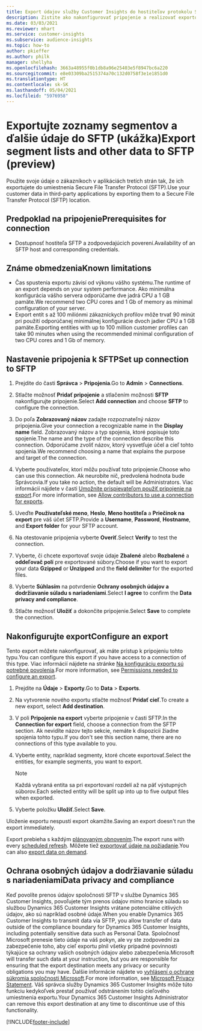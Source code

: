 ```yaml
---
title: Export údajov služby Customer Insights do hostiteľov protokolu SFTP
description: Zistite ako nakonfigurovať pripojenie a realizovať exportovanie do umiestnenia SFTP.
ms.date: 03/03/2021
ms.reviewer: mhart
ms.service: customer-insights
ms.subservice: audience-insights
ms.topic: how-to
author: pkieffer
ms.author: philk
manager: shellyha
ms.openlocfilehash: 3663a48955f0b1db8a96e25403e5f8947bc6a220
ms.sourcegitcommit: e8e03309ba2515374a70c132d0758f3e1e1851d0
ms.translationtype: HT
ms.contentlocale: sk-SK
ms.lasthandoff: 05/04/2021
ms.locfileid: "5976958"
---
```

# <a name="export-segment-lists-and-other-data-to-sftp-preview"></a><span data-ttu-id="de9fe-103">Exportujte zoznamy segmentov a ďalšie údaje do SFTP (ukážka)</span><span class="sxs-lookup"><span data-stu-id="de9fe-103">Export segment lists and other data to SFTP (preview)</span></span>

<span data-ttu-id="de9fe-104">Použite svoje údaje o zákazníkoch v aplikáciách tretích strán tak, že ich exportujete do umiestnenia Secure File Transfer Protocol (SFTP).</span><span class="sxs-lookup"><span data-stu-id="de9fe-104">Use your customer data in third-party applications by exporting them to a Secure File Transfer Protocol (SFTP) location.</span></span>

## <a name="prerequisites-for-connection"></a><span data-ttu-id="de9fe-105">Predpoklad na pripojenie</span><span class="sxs-lookup"><span data-stu-id="de9fe-105">Prerequisites for connection</span></span>

- <span data-ttu-id="de9fe-106">Dostupnosť hostiteľa SFTP a zodpovedajúcich poverení.</span><span class="sxs-lookup"><span data-stu-id="de9fe-106">Availability of an SFTP host and corresponding credentials.</span></span>

## <a name="known-limitations"></a><span data-ttu-id="de9fe-107">Známe obmedzenia</span><span class="sxs-lookup"><span data-stu-id="de9fe-107">Known limitations</span></span>

- <span data-ttu-id="de9fe-108">Čas spustenia exportu závisí od výkonu vášho systému.</span><span class="sxs-lookup"><span data-stu-id="de9fe-108">The runtime of an export depends on your system performance.</span></span> <span data-ttu-id="de9fe-109">Ako minimálna konfigurácia vášho servera odporúčame dve jadrá CPU a 1 GB pamäte.</span><span class="sxs-lookup"><span data-stu-id="de9fe-109">We recommend two CPU cores and 1 Gb of memory as minimal configuration of your server.</span></span> 
- <span data-ttu-id="de9fe-110">Export entít s až 100 miliónmi zákazníckych profilov môže trvať 90 minút pri použití odporúčanej minimálnej konfigurácie dvoch jadier CPU a 1 GB pamäte.</span><span class="sxs-lookup"><span data-stu-id="de9fe-110">Exporting entities with up to 100 million customer profiles can take 90 minutes when using the recommended minimal configuration of two CPU cores and 1 Gb of memory.</span></span> 

## <a name="set-up-connection-to-sftp"></a><span data-ttu-id="de9fe-111">Nastavenie pripojenia k SFTP</span><span class="sxs-lookup"><span data-stu-id="de9fe-111">Set up connection to SFTP</span></span>

1. <span data-ttu-id="de9fe-112">Prejdite do časti **Správca** > **Pripojenia**.</span><span class="sxs-lookup"><span data-stu-id="de9fe-112">Go to **Admin** > **Connections**.</span></span>

1. <span data-ttu-id="de9fe-113">Stlačte možnosť **Pridať pripojenie** a stlačením možnosti **SFTP** nakonfigurujte pripojenie.</span><span class="sxs-lookup"><span data-stu-id="de9fe-113">Select **Add connection** and choose **SFTP** to configure the connection.</span></span>

1. <span data-ttu-id="de9fe-114">Do poľa **Zobrazovaný názov** zadajte rozpoznateľný názov pripojenia.</span><span class="sxs-lookup"><span data-stu-id="de9fe-114">Give your connection a recognizable name in the **Display name** field.</span></span> <span data-ttu-id="de9fe-115">Zobrazovaný názov a typ spojenia, ktoré popisuje toto spojenie.</span><span class="sxs-lookup"><span data-stu-id="de9fe-115">The name and the type of the connection describe this connection.</span></span> <span data-ttu-id="de9fe-116">Odporúčame zvoliť názov, ktorý vysvetľuje účel a cieľ tohto spojenia.</span><span class="sxs-lookup"><span data-stu-id="de9fe-116">We recommend choosing a name that explains the purpose and target of the connection.</span></span>

1. <span data-ttu-id="de9fe-117">Vyberte používateľov, ktorí môžu používať toto pripojenie.</span><span class="sxs-lookup"><span data-stu-id="de9fe-117">Choose who can use this connection.</span></span> <span data-ttu-id="de9fe-118">Ak neurobíte nič, predvolená hodnota bude Správcovia.</span><span class="sxs-lookup"><span data-stu-id="de9fe-118">If you take no action, the default will be Administrators.</span></span> <span data-ttu-id="de9fe-119">Viac informácií nájdete v časti [Umožnite prispievateľom použiť pripojenie na export](connections.md#allow-contributors-to-use-a-connection-for-exports).</span><span class="sxs-lookup"><span data-stu-id="de9fe-119">For more information, see [Allow contributors to use a connection for exports](connections.md#allow-contributors-to-use-a-connection-for-exports).</span></span>

1. <span data-ttu-id="de9fe-120">Uveďte **Používateľské meno**, **Heslo**, **Meno hostiteľa** a **Priečinok na export** pre váš účet SFTP.</span><span class="sxs-lookup"><span data-stu-id="de9fe-120">Provide a **Username**, **Password**, **Hostname**, and **Export folder** for your SFTP account.</span></span>

1. <span data-ttu-id="de9fe-121">Na otestovanie pripojenia vyberte **Overiť**.</span><span class="sxs-lookup"><span data-stu-id="de9fe-121">Select **Verify** to test the connection.</span></span>

1. <span data-ttu-id="de9fe-122">Vyberte, či chcete exportovať svoje údaje **Zbalené** alebo **Rozbalené** a **oddeľovač polí** pre exportované súbory.</span><span class="sxs-lookup"><span data-stu-id="de9fe-122">Choose if you want to export your data **Gzipped** or **Unzipped** and the **field delimiter** for the exported files.</span></span>

1. <span data-ttu-id="de9fe-123">Vyberte **Súhlasím** na potvrdenie **Ochrany osobných údajov a dodržiavanie súladu s nariadeniami**.</span><span class="sxs-lookup"><span data-stu-id="de9fe-123">Select **I agree** to confirm the **Data privacy and compliance**.</span></span>

1. <span data-ttu-id="de9fe-124">Stlačte možnosť **Uložiť** a dokončite pripojenie.</span><span class="sxs-lookup"><span data-stu-id="de9fe-124">Select **Save** to complete the connection.</span></span>

## <a name="configure-an-export"></a><span data-ttu-id="de9fe-125">Nakonfigurujte export</span><span class="sxs-lookup"><span data-stu-id="de9fe-125">Configure an export</span></span>

<span data-ttu-id="de9fe-126">Tento export môžete nakonfigurovať, ak máte prístup k pripojeniu tohto typu.</span><span class="sxs-lookup"><span data-stu-id="de9fe-126">You can configure this export if you have access to a connection of this type.</span></span> <span data-ttu-id="de9fe-127">Viac informácií nájdete na stránke [Na konfiguráciu exportu sú potrebné povolenia](export-destinations.md#set-up-a-new-export).</span><span class="sxs-lookup"><span data-stu-id="de9fe-127">For more information, see [Permissions needed to configure an export](export-destinations.md#set-up-a-new-export).</span></span>

1. <span data-ttu-id="de9fe-128">Prejdite na **Údaje** > **Exporty**.</span><span class="sxs-lookup"><span data-stu-id="de9fe-128">Go to **Data** > **Exports**.</span></span>

1. <span data-ttu-id="de9fe-129">Na vytvorenie nového exportu stlačte možnosť **Pridať cieľ**.</span><span class="sxs-lookup"><span data-stu-id="de9fe-129">To create a new export, select **Add destination**.</span></span>

1. <span data-ttu-id="de9fe-130">V poli **Pripojenie na export** vyberte pripojenie v časti SFTP.</span><span class="sxs-lookup"><span data-stu-id="de9fe-130">In the **Connection for export** field, choose a connection from the SFTP section.</span></span> <span data-ttu-id="de9fe-131">Ak nevidíte názov tejto sekcie, nemáte k dispozícii žiadne spojenia tohto typu.</span><span class="sxs-lookup"><span data-stu-id="de9fe-131">If you don't see this section name, there are no connections of this type available to you.</span></span>

1. <span data-ttu-id="de9fe-132">Vyberte entity, napríklad segmenty, ktoré chcete exportovať.</span><span class="sxs-lookup"><span data-stu-id="de9fe-132">Select the entities, for example segments, you want to export.</span></span>

   > [!NOTE]
   > <span data-ttu-id="de9fe-133">Každá vybraná entita sa pri exportovaní rozdelí až na päť výstupných súborov.</span><span class="sxs-lookup"><span data-stu-id="de9fe-133">Each selected entity will be split up into up to five output files when exported.</span></span> 

1. <span data-ttu-id="de9fe-134">Vyberte položku **Uložiť**.</span><span class="sxs-lookup"><span data-stu-id="de9fe-134">Select **Save**.</span></span>

<span data-ttu-id="de9fe-135">Uloženie exportu nespustí export okamžite.</span><span class="sxs-lookup"><span data-stu-id="de9fe-135">Saving an export doesn't run the export immediately.</span></span>

<span data-ttu-id="de9fe-136">Export prebieha s každým [plánovaným obnovením](system.md#schedule-tab).</span><span class="sxs-lookup"><span data-stu-id="de9fe-136">The export runs with every [scheduled refresh](system.md#schedule-tab).</span></span> <span data-ttu-id="de9fe-137">Môžete tiež [exportovať údaje na požiadanie](export-destinations.md#run-exports-on-demand).</span><span class="sxs-lookup"><span data-stu-id="de9fe-137">You can also [export data on demand](export-destinations.md#run-exports-on-demand).</span></span> 

## <a name="data-privacy-and-compliance"></a><span data-ttu-id="de9fe-138">Ochrana osobných údajov a dodržiavanie súladu s nariadeniami</span><span class="sxs-lookup"><span data-stu-id="de9fe-138">Data privacy and compliance</span></span>

<span data-ttu-id="de9fe-139">Keď povolíte prenos údajov spoločnosti SFTP v službe Dynamics 365 Customer Insights, povoľujete tým prenos údajov mimo hranice súladu so službou Dynamics 365 Customer Insights vrátane potenciálne citlivých údajov, ako sú napríklad osobné údaje.</span><span class="sxs-lookup"><span data-stu-id="de9fe-139">When you enable Dynamics 365 Customer Insights to transmit data via SFTP, you allow transfer of data outside of the compliance boundary for Dynamics 365 Customer Insights, including potentially sensitive data such as Personal Data.</span></span> <span data-ttu-id="de9fe-140">Spoločnosť Microsoft prenesie tieto údaje na váš pokyn, ale vy ste zodpovední za zabezpečenie toho, aby cieľ exportu plnil všetky prípadné povinnosti týkajúce sa ochrany vašich osobných údajov alebo zabezpečenia.</span><span class="sxs-lookup"><span data-stu-id="de9fe-140">Microsoft will transfer such data at your instruction, but you are responsible for ensuring that the export destination meets any privacy or security obligations you may have.</span></span> <span data-ttu-id="de9fe-141">Ďalšie informácie nájdete vo [vyhlásení o ochrane súkromia spoločnosti Microsoft](https://go.microsoft.com/fwlink/?linkid=396732).</span><span class="sxs-lookup"><span data-stu-id="de9fe-141">For more information, see [Microsoft Privacy Statement](https://go.microsoft.com/fwlink/?linkid=396732).</span></span>
<span data-ttu-id="de9fe-142">Váš správca služby Dynamics 365 Customer Insights môže túto funkciu kedykoľvek prestať používať odstránením tohto cieľového umiestnenia exportu.</span><span class="sxs-lookup"><span data-stu-id="de9fe-142">Your Dynamics 365 Customer Insights Administrator can remove this export destination at any time to discontinue use of this functionality.</span></span>

[!INCLUDE[footer-include](../includes/footer-banner.md)]
